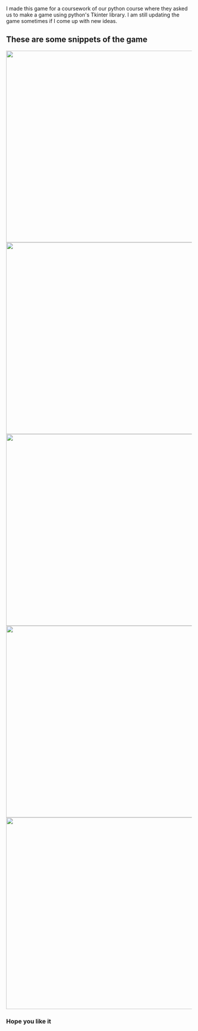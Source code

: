 I made this game for a coursework of our python course where they asked us to make a game using python's Tkinter library.
I am still updating the game sometimes if I come up with new ideas.

## These are some snippets of the game
<img src="https://github.com/Arfii20/Tkinter-IntoTheSpace/blob/master/Snippets%20of%20the%20game/Intro%20Screen.png" width = "520"/>    <img src="https://github.com/Arfii20/Tkinter-IntoTheSpace/blob/master/Snippets%20of%20the%20game/Main%20Menu.png" width = "520"/>    
<img src="https://github.com/Arfii20/Tkinter-IntoTheSpace/blob/master/Snippets%20of%20the%20game/Ingame.png" width = "520"/>    <img src="https://github.com/Arfii20/Tkinter-IntoTheSpace/blob/master/Snippets%20of%20the%20game/Options%20Menu.png" width = "520"/>    
<img src="https://github.com/Arfii20/Tkinter-IntoTheSpace/blob/master/Snippets%20of%20the%20game/Options%20Menu.png" width = "520"/>

### Hope you like it
